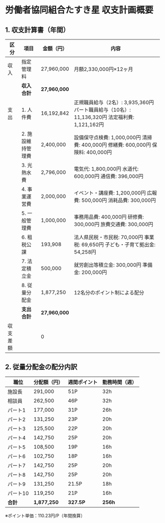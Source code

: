 # 労働者協同組合たすき星 収支計画概要

## 1. 収支計算書（年間）

| 区分 | 項目 | 金額（円） | 内容 |
|------|------|------------|------|
| 収入 | 指定管理料 | 27,960,000 | 月額2,330,000円×12ヶ月 |
| | **収入合計** | **27,960,000** | |
| 支出 | 1. 人件費 | 16,192,842 | 正規職員給与（2名）: 3,935,360円 パート職員給与（10名）: 11,136,320円 法定福利費: 1,121,162円 |
| | 2. 施設維持管理費 | 2,400,000 | 設備保守点検費: 1,000,000円 清掃費: 400,000円 修繕費: 600,000円 保険料: 400,000円 |
| | 3. 光熱水費 | 2,796,000 | 電気代: 1,800,000円 水道代: 600,000円 通信費: 396,000円 |
| | 4. 事業運営費 | 2,000,000 | イベント・講座費: 1,200,000円 広報費: 500,000円 消耗品費: 300,000円 |
| | 5. 一般管理費 | 1,000,000 | 事務用品費: 400,000円 研修費: 300,000円 旅費交通費: 300,000円 |
| | 6. 租税公課 | 193,908 | 法人県民税・市民税: 70,000円 事業税: 69,650円 子ども・子育て拠出金: 54,258円 |
| | 7. 法定積立金 | 500,000 | 就労創出等積立金: 300,000円 準備金: 200,000円 |
| | 8. 従量分配金 | 1,877,250 | 12名分のポイント制による配分 |
| | **支出合計** | **27,960,000** | |
| 収支差額 | | 0 | |

## 2. 従量分配金の配分内訳

| 職位 | 分配額（円） | 週間ポイント | 勤務時間（週） |
|------|-------------|---------------|----------------|
| 施設長 | 291,000 | 51P | 32h |
| 相談員 | 262,500 | 46P | 32h |
| パート1 | 177,000 | 31P | 26h |
| パート2 | 131,250 | 23P | 20h |
| パート3 | 125,500 | 22P | 20h |
| パート4 | 142,750 | 25P | 20h |
| パート5 | 108,500 | 19P | 16h |
| パート6 | 102,750 | 18P | 16h |
| パート7 | 142,750 | 25P | 20h |
| パート8 | 142,750 | 25P | 20h |
| パート9 | 131,250 | 21.5P | 18h |
| パート10 | 119,250 | 21P | 16h |
| **合計** | **1,877,250** | **327.5P** | **256h** |

※ポイント単価：110.23円/P（年間換算）